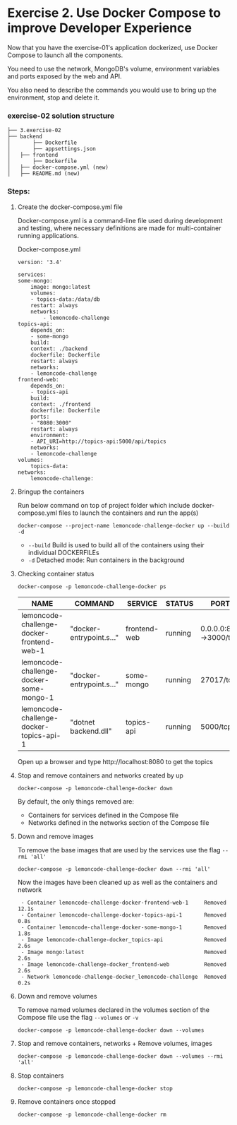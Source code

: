 # Exercise 2. Use Docker Compose to improve Developer Experience
Now that you have the exercise-01's application dockerized, use Docker Compose to launch all the components. 

You need to use the network, MongoDB's volume, environment variables and ports exposed by the web and API.

You also need to describe the commands you would use to bring up the environment, stop and delete it.

### exercise-02 solution structure 

```
├── 3.exercise-02
├── backend
│   	├── Dockerfile
│   	├── appsettings.json
│   ├── frontend
│   	├── Dockerfile
│   ├── docker-compose.yml (new)
│   ├── README.md (new)
```

### Steps:

1. Create the docker-compose.yml file

    Docker-compose.yml is a command-line file used during development and testing, where necessary definitions are made for multi-container running applications.

    Docker-compose.yml
    ```
    version: '3.4'

    services:
    some-mongo:
        image: mongo:latest
        volumes:
        - topics-data:/data/db   
        restart: always
        networks:
            - lemoncode-challenge
    topics-api:
        depends_on:
        - some-mongo
        build: 
        context: ./backend
        dockerfile: Dockerfile
        restart: always
        networks: 
        - lemoncode-challenge
    frontend-web:
        depends_on:
        - topics-api
        build: 
        context: ./frontend
        dockerfile: Dockerfile
        ports:
        - "8080:3000"
        restart: always
        environment:
        - API_URI=http://topics-api:5000/api/topics
        networks: 
        - lemoncode-challenge
    volumes:
        topics-data:
    networks:
        lemoncode-challenge:
    ```

2. Bringup the containers

   Run below command on top of project folder which include docker-compose.yml files to launch the containers and run the app(s)

    ```
    docker-compose --project-name lemoncode-challenge-docker up --build -d
    ```
   
    - `--build` Build is used to build all of the containers using their individual DOCKERFILEs 
    - `-d` Detached mode: Run containers in the background

    
3. Checking container status
   ```
   docker-compose -p lemoncode-challenge-docker ps
   ```

   |NAME            |                            COMMAND         |         SERVICE    |         STATUS  |            PORTS|
   | ------------- | ------------------|-------------------|--------|-------|
   |lemoncode-challenge-docker-frontend-web-1  | "docker-entrypoint.s…"  | frontend-web   |     running  |           0.0.0.0:8080->3000/tcp |
   |lemoncode-challenge-docker-some-mongo-1 | "docker-entrypoint.s…"  | some-mongo |        running   |          27017/tcp|
   |lemoncode-challenge-docker-topics-api-1 |    "dotnet backend.dll" |    topics-api   |       running    |         5000/tcp|    

   Open up a browser and type http://localhost:8080 to get the topics


4. Stop and remove containers and networks created by up
  
   ```
   docker-compose -p lemoncode-challenge-docker down
   ```
   By default, the only things removed are:
     - Containers for services defined in the Compose file
     - Networks defined in the networks section of the Compose file

5. Down and remove images

   To remove the base images that are used by the services use the flag `--rmi 'all'`

   ```
   docker-compose -p lemoncode-challenge-docker down --rmi 'all'
   ```

   Now the images have been cleaned up as well as the containers and network

   ```
    - Container lemoncode-challenge-docker-frontend-web-1     Removed              12.1s 
    - Container lemoncode-challenge-docker-topics-api-1       Removed               0.8s
    - Container lemoncode-challenge-docker-some-mongo-1       Removed               1.8s 
    - Image lemoncode-challenge-docker_topics-api             Removed               2.6s 
    - Image mongo:latest                                      Removed               2.6s 
    - Image lemoncode-challenge-docker_frontend-web           Removed               2.6s 
    - Network lemoncode-challenge-docker_lemoncode-challenge  Removed               0.2s
   ```
6. Down and remove volumes
   
   To remove named volumes declared in the volumes section of the Compose file use the flag `--volumes` or `-v`

   ```
   docker-compose -p lemoncode-challenge-docker down --volumes
   ```

7. Stop and remove containers, networks + Remove volumes, images 

   ```
   docker-compose -p lemoncode-challenge-docker down --volumes --rmi 'all'
   ```

8. Stop containers 
   ```
   docker-compose -p lemoncode-challenge-docker stop
   ```
    
9. Remove containers once stopped 
   ```
   docker-compose -p lemoncode-challenge-docker rm
   ```
